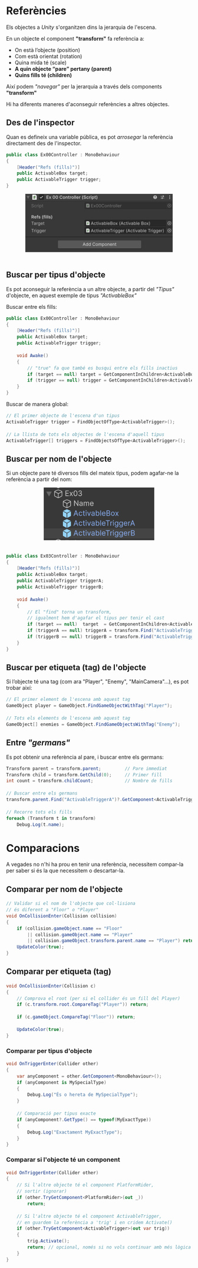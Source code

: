 # Referències

Els objectes a *Unity* s'organitzen dins la jerarquia de l'escena. 

En un objecte el component **"transform"** fa referència a:

- On està l’objecte (position)
- Com està orientat (rotation)
- Quina mida té (scale)
- **A quin objecte “pare” pertany (parent)**
- **Quins fills té (children)**

Així podem *"navegar"* per la jerarquia a través dels components **"transform"**

Hi ha diferents maneres d'aconseguir referències a altres objectes.

## Des de l'inspector

Quan es defineix una variable pública, es pot *arrosegar* la referència directament des de l'inspector.
```csharp
public class Ex00Controller : MonoBehaviour
{
    [Header("Refs (fills)")]
    public ActivableBox target;
    public ActivableTrigger trigger;
}
```

<center>
<img src="./assets/refs-dragreference.png" style="width: 90%; max-width: 400px">
</center>
<br/>

## Buscar per **tipus** d'objecte

Es pot aconseguir la referència a un altre objecte, a partir del *"Tipus"* d'objecte, en aquest exemple de tipus *"ActivableBox"*

Buscar entre els fills:
```csharp
public class Ex00Controller : MonoBehaviour
{
    [Header("Refs (fills)")]
    public ActivableBox target;
    public ActivableTrigger trigger;

    void Awake()
    {
        // "true" fa que també es busqui entre els fills inactius
        if (target == null) target = GetComponentInChildren<ActivableBox>(true);
        if (trigger == null) trigger = GetComponentInChildren<ActivableTrigger>(true);
    }
}
```

Buscar de manera global:
```csharp
// El primer objecte de l'escena d'un tipus
ActivableTrigger trigger = FindObjectOfType<ActivableTrigger>();

// La llista de tots els objectes de l'escena d'aquell tipus
ActivableTrigger[] triggers = FindObjectsOfType<ActivableTrigger>();
```

## Buscar per **nom** de l'objecte

Si un objecte pare té diversos fills del mateix tipus, podem agafar-ne la referència a partir del nom:

<center>
<img src="./assets/refs-byname.png" style="width: 90%; max-width: 300px">
</center>
<br/>

```csharp
public class Ex03Controller : MonoBehaviour
{
    [Header("Refs (fills)")]
    public ActivableBox target;
    public ActivableTrigger triggerA;
    public ActivableTrigger triggerB;

    void Awake()
    {
        // El "find" torna un transform, 
        // igualment hem d'agafar el tipus per tenir el cast
        if (target == null)  target  = GetComponentInChildren<ActivableBox>(true);
        if (triggerA == null) triggerA = transform.Find("ActivableTriggerA")?.GetComponent<ActivableTrigger>();
        if (triggerB == null) triggerB = transform.Find("ActivableTriggerB")?.GetComponent<ActivableTrigger>();
    }
}
```

## Buscar per etiqueta **(tag)** de l'objecte

Si l’objecte té una tag (com ara "Player", "Enemy", "MainCamera"...), es pot trobar així:
```csharp
// El primer element de l'escena amb aquest tag
GameObject player = GameObject.FindGameObjectWithTag("Player");

// Tots els elements de l'escena amb aquest tag
GameObject[] enemies = GameObject.FindGameObjectsWithTag("Enemy");
```

## Entre *"germans"*

Es pot obtenir una referència al pare, i buscar entre els germans:
```csharp
Transform parent = transform.parent;         // Pare immediat
Transform child = transform.GetChild(0);     // Primer fill
int count = transform.childCount;            // Nombre de fills

// Buscar entre els germans
transform.parent.Find("ActivableTriggerA")?.GetComponent<ActivableTrigger>()

// Recorre tots els fills
foreach (Transform t in transform)
    Debug.Log(t.name);
```

# Comparacions

A vegades no n'hi ha prou en tenir una referència, necessitem compar-la per saber si és la que necessitem o descartar-la.

## Comparar per **nom** de l'objecte

```csharp
// Validar si el nom de l'objecte que col·lisiona
// és diferent a "Floor" o "Player"
void OnCollisionEnter(Collision collision)
{
    if (collision.gameObject.name == "Floor" 
        || collision.gameObject.name == "Player"
        || collision.gameObject.transform.parent.name == "Player") return;
    UpdateColor(true);
}
```

## Comparar per etiqueta **(tag)** 

```csharp
void OnCollisionEnter(Collision c)
{
    // Comprova el root (per si el collider és un fill del Player)
    if (c.transform.root.CompareTag("Player")) return;

    if (c.gameObject.CompareTag("Floor")) return;

    UpdateColor(true);
}
```

### Comparar per **tipus** d'objecte

```csharp
void OnTriggerEnter(Collider other)
{
    var anyComponent = other.GetComponent<MonoBehaviour>();
    if (anyComponent is MySpecialType)
    {
        Debug.Log("És o hereta de MySpecialType");
    }

    // Comparació per tipus exacte
    if (anyComponent?.GetType() == typeof(MyExactType))
    {
        Debug.Log("Exactament MyExactType");
    }
}
```

### Comparar si l'objecte té un **component**

```csharp
void OnTriggerEnter(Collider other)
{
    // Si l'altre objecte té el component PlatformRider, 
    // sortir (ignorar)
    if (other.TryGetComponent<PlatformRider>(out _))
        return;

    // Si l'altre objecte té el component ActivableTrigger,
    // en guardem la referència a 'trig' i en cridem Activate()
    if (other.TryGetComponent<ActivableTrigger>(out var trig))
    {
        trig.Activate();
        return; // opcional, només si no vols continuar amb més lògica
    }
}
```





